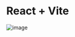 # React + Vite
![image](https://github.com/amerihn/ecommerce_redux/assets/145149460/69ece72b-c528-4a9a-b14c-f4d907db37b0)
